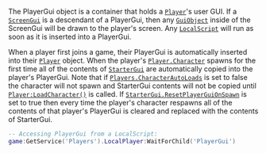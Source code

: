 The PlayerGui object is a container that holds a [`Player`](https://create.roblox.com/docs/reference/engine/classes/Player)'s user GUI. If
a [`ScreenGui`](https://create.roblox.com/docs/reference/engine/classes/ScreenGui) is a descendant of a PlayerGui, then any [`GuiObject`](https://create.roblox.com/docs/reference/engine/classes/GuiObject)
inside of the ScreenGui will be drawn to the player's screen. Any
[`LocalScript`](https://create.roblox.com/docs/reference/engine/classes/LocalScript) will run as soon as it is inserted into a PlayerGui.

When a player first joins a game, their PlayerGui is automatically inserted
into their [`Player`](https://create.roblox.com/docs/reference/engine/classes/Player) object. When the player's [`Player.Character`](https://create.roblox.com/docs/reference/engine/classes/Player#Character)
spawns for the first time all of the contents of [`StarterGui`](https://create.roblox.com/docs/reference/engine/classes/StarterGui) are
automatically copied into the player's PlayerGui. Note that if
[`Players.CharacterAutoLoads`](https://create.roblox.com/docs/reference/engine/classes/Players#CharacterAutoLoads) is set to false the character will not
spawn and StarterGui contents will not be copied until
[`Player:LoadCharacter()`](https://create.roblox.com/docs/reference/engine/classes/Player#LoadCharacter) is called. If
[`StarterGui.ResetPlayerGuiOnSpawn`](https://create.roblox.com/docs/reference/engine/classes/StarterGui#ResetPlayerGuiOnSpawn) is set to true then every time the
player's character respawns all of the contents of that player's PlayerGui is
cleared and replaced with the contents of StarterGui.
```lua
-- Accessing PlayerGui from a LocalScript:
game:GetService('Players').LocalPlayer:WaitForChild('PlayerGui')
```
